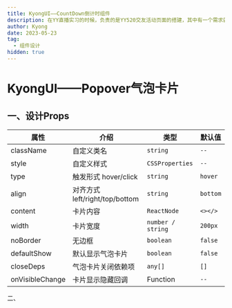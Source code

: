 ```yaml
---
title: KyongUI——CountDown倒计时组件
description: 在YY直播实习的时候，负责的是YY520交友活动页面的搭建，其中有一个需求就是页面会存在一个倒计时组件，在活动结束的前一天在完成某些任务后，可以点击抽奖。由于 `UI` 库使用的是 `antd`，所以我第一反应是使用 `antd` 的 `CountDown` 组件。
author: Kyong
date: 2023-05-23
tag: 
  - 组件设计
hidden: true
---
```

# KyongUI——Popover气泡卡片

## 一、设计Props

| 属性            | 介绍                           | 类型              | 默认值   |
| --------------- | ------------------------------ | ----------------- | -------- |
| className       | 自定义类名                     | `string`          | `--`     |
| style           | 自定义样式                     | `CSSProperties`   | `--`     |
| type            | 触发形式 hover/click           | `string`          | `hover`  |
| align           | 对齐方式 left/right/top/bottom | `string`          | `bottom` |
| content         | 卡片内容                       | `ReactNode`       | `<></>`  |
| width           | 卡片宽度                       | `number / string` | `200px`  |
| noBorder        | 无边框                         | `boolean`         | `false`  |
| defaultShow     | 默认显示气泡卡片               | `boolean`         | `false`  |
| closeDeps       | 气泡卡片关闭依赖项             | `any[]`           | `[]`     |
| onVisibleChange | 卡片显示隐藏回调               | Function          | `--`     |

二、